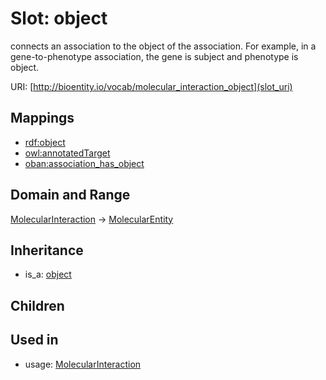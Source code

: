 # Slot: object


connects an association to the object of the association. For example, in a gene-to-phenotype association, the gene is subject and phenotype is object.

URI: [http://bioentity.io/vocab/molecular_interaction_object](slot_uri)
## Mappings

 * [rdf:object](http://purl.obolibrary.org/obo/rdf_object)
 * [owl:annotatedTarget](http://purl.obolibrary.org/obo/owl_annotatedTarget)
 * [oban:association_has_object](http://purl.obolibrary.org/obo/oban_association_has_object)
## Domain and Range

[MolecularInteraction](MolecularInteraction.md) -> [MolecularEntity](MolecularEntity.md)
## Inheritance

 *  is_a: [object](object.md)
## Children

## Used in

 *  usage: [MolecularInteraction](MolecularInteraction.md)
